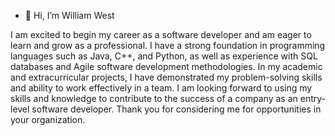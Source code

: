 - 👋 Hi, I’m William West

I am excited to begin my career as a software developer and am eager to learn and grow as a professional. I have a strong foundation in programming languages such as Java, C++, and Python, as well as experience with SQL databases and Agile software development methodologies. In my academic and extracurricular projects, I have demonstrated my problem-solving skills and ability to work effectively in a team. I am looking forward to using my skills and knowledge to contribute to the success of a company as an entry-level software developer. Thank you for considering me for opportunities in your organization.
